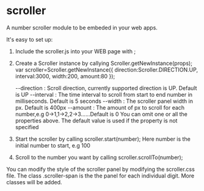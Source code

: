scroller
========

A number scroller module to be embeded in your web apps.

It's easy to set up:
1. Include the scroller.js into your WEB page with <script type="text/javascript" src="scroller.js"></script>;
2. Create a Scroller instance by callying Scroller.getNewInstance(props);
   var scroller=Scroller.getNewInstance({
  	direction:Scroller.DIRECTION.UP,
  	interval:3000,
  	width:200,
  	amount:80
   });

   --direction : Scroll direction, currently supported direction is UP. Default is UP
   --interval  : The time interval to scroll from start to end number in milliseconds. Default is 5 seconds
   --width     : The scroller panel width in px. Default is 400px
   --amount    : The amount of px to scroll for each number,e.g 0->1,1->2,2->3......Default is 0
   You can omit one or all the properties above. The default value is used if the property is not specified
   
3. Start the scroller by calling scroller.start(number); Here number is the initial number to start, e.g 100
4. Scroll to the number you want by calling scroller.scrollTo(number);

You can modify the style of the scroller panel by modifying the scroller.css file. The class .scroller-span is the the panel for each individual digit. More classes will be added.
